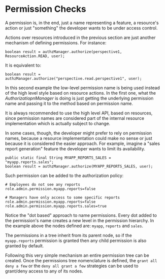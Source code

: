 # Permission Checks

A permission is, in the end, just a name representing a feature, a resource's action or just "something" the developer wants to be under access control.

Actions over resources introduced in the previous section are just another mechanism of defining permissions. For instance:

```
boolean result = authzManager.authorize(perspective1, ResourceAction.READ, user);
```
It is equivalent to:
```
boolean result = authzManager.authorize("perspective.read.perspective1", user);
```
In this second example the low-level permission name is being used instead of the high level style based on resource actions. In the first one, what the _AuthorizatiopnManager_ is doing is just getting the underlying permission name and passing it to the method based on permission name.

It is always recommended to use the high level API, based on resources, since permission names are considered part of the internal resource implementation which is actually subject to change.

In some cases, though, the developer might prefer to rely on permission names, because a resource implementation could make no sense or just because it is considered the easier approach. For example, imagine a "sales report generation" feature the developer wants to limit its availability.

```
public static final String MYAPP_REPORTS_SALES = "myapp.reports.sales";
boolean result = authzManager.authorize(MYAPP_REPORTS_SALES, user);
```
Such permission can be added to the authorization policy:
```
# Employees do not see any reports
role.admin.permission.myapp.reports=false

# Managers have only access to some specific reports
role.admin.permission.myapp.reports=false
role.admin.permission.myapp.reports.sales=true
```
Notice the "dot based" approach to name permissions. Every dot added to the permission's name creates a new level in the permission hierarchy. In the example above the nodes defined are: `myapp`, `reports` and `sales`.

The permissions in a tree inherit from its parent node, so if the `myapp.reports` permission is granted then any child permission is also granted by default.

Following this very simple mechanism an entire permission tree can be created. Once the permissions tree nomenclature is defined, the `grant all deny a few` or the `deny all grant a few` strategies can be used to grant/deny access to any of its nodes.
